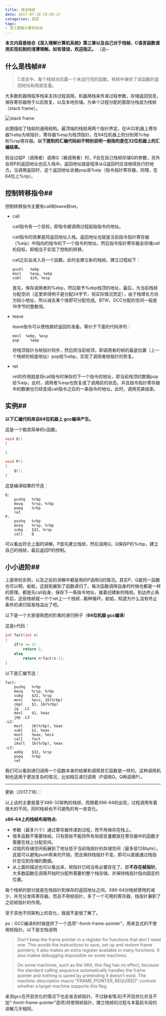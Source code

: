 ```yaml
---
title: 浅谈栈帧
date: 2017-07-10 19:50:17
catagories: 底层
tags: 
- 深入理解计算机系统
---
```

**本文内容是结合《深入理解计算机系统》第三章以及自己对于栈帧、C语言函数调用实现机制的浅薄理解。如有错误，欢迎指正。** （逃~

## 什么是栈帧##

> C语言中，每个栈帧对应着一个未运行完的函数。栈帧中保存了该函数的返回地址和局部变量。


大多数机器用程序栈来支持过程调用。机器用栈来传递过程参数，存储返回信息，保存寄存器用于以后恢复，以及本地存储。为单个过程分配的那部分栈成为栈帧（stack frame）。

![stack frame](http://images0.cnblogs.com/blog2015/688670/201507/271950018913915.png)

此图描绘了栈帧的通用结构。最顶端的栈帧用两个指针界定。在IA32机器上寄存器%ebp为帧指针，寄存器%esp为栈顶指针。在64位机器上则分别用%rbp和%rsp寄存器。**以下提到的汇编代码如不特别说明一般指的是在32位机器上的汇编结果。**

假设过程P（调用者）调用Q（被调用者）时，P会在自己栈帧存储Q的参数，另外会将P的返回地址也压入栈中。返回地址就是程序从Q返回时应该继续执行的地方。当调用返回时，这个返回地址会被pop进%eip（指令指针寄存器，同理，在64位上%rip）。

## 控制转移指令##

控制转移指令主要有call和leave和ret。

- call

  call指令有一个目标，即指令被调用过程起始指令的地址。

  call指令的效果是将返回地址入栈。返回地址也就是当前指令指针寄存器（%eip）中指向的指令的下一个指令的地址。然后指令指针寄存器会存储call的目标，即相当于实现了控制的转移。

  call之后会进入另一个函数。此时会建立新的栈帧。建立过程如下：

  ```assembly
  pushl   %ebp
  movl    %esp, %ebp
  subl    $24, %esp
  ```

  首先，保存调用者的%ebp，然后赋予%ebp栈顶的地址，最后，为当前栈帧分配空间（这里举得例子是分配24字节，视实际情况而定），由于栈增长方向为较小地址，所以减去某个值即可分配完成。BTW，GCC分配的空间一般是16字节的整数倍。

- leave

  leave指令可以使栈做好返回的准备。等价于下面的代码序列：

  ```assembly
  movl	%ebp, %esp
  pop     %ebp
  ```

  将栈顶指针与帧指针同步，然后把当前帧顶，即调用者的帧的最底位置（上一个栈帧的帧底地址）pop给%ebp，实现了调用者帧指针的恢复。

- ret

  ret的作用就是将call指令时保存的下一个指令的地址，即当前栈顶的数据pop给%eip。此时，调用者%esp也恢复成了调用前的状态。并且指令指针寄存器中的数据也已经变成call指令之后的一条指令的地址。此时，调用完美结束。

## 实例##

**以下汇编代码来自64位机器上 gcc编译产生。**

这是一个极其简单的c函数。

```c
void Q()
{
	
} 

void P()
{
	Q(); 
}
```

这是编译结果的节选：

```assembly
Q:
	pushq   %rbp
	movq	%rsp, %rbp
	popq	%rbp
	ret
P:
	pushq   %rbp
	movq	%rsp, %rbp
	subq	$32, %rsp
	call	Q
```

可以看出符合上面的讲解。P首先建立栈帧，然后调用Q，Q保存P的%rbp，建立自己的栈帧，最后返回P的控制。

## 小小进阶##

上面举的实例，以及之前的讲解中都是用的P调用Q的情况。其实P、Q是同一函数也可以啊。蛤蛤，这就拓展到了函数递归了。每次函数调用自身的时候也都是一样的原理。都是先call自身，保存下一条指令地址，接着创建新的栈帧。到达终止条件后，这些栈帧就一个个ret上一个栈帧...毅种循环。蛤蛤，知道为什么没有终止条件的递归容易栈溢出了吧。

以下是一个大家很熟悉的阶乘的递归例子（**64位机器 gcc编译**）

这是c代码：

```c
int fact(int n)
{
	if(n <= 1)
		return 1;
	else
		return n*fact(n-1);
}
```

以下是汇编节选：

```assembly
fact:
	pushq   %rbp
	movq	%rsp, %rbp
	subq	$32, %rsp
	movl	%ecx, 16(%rbp)
	cmpl	$1, 16(%rbp)
	jg	.L2
	movl	$1, %eax
	jmp	.L3
.L2:
	movl	16(%rbp), %eax
	subl	$1, %eax
	movl	%eax, %ecx
	call	fact
	imull   16(%rbp), %eax
.L3:
	addq	$32, %rsp
	popq	%rbp
	ret
```

我们可以看到递归调用一个函数本身的结果和调用其它函数是一样的。这种调用机制也适用于更加复杂的情况，比如相互递归调用（P调用Q，Q再调用P）。

---

更新（2017.7.18）：

以上谈的主要是基于X86-32架构的栈帧，而随着X86-64的出现，过程调用有着很大的不同，同时栈帧也不可避免的有一些变化。

**x86-64上的栈帧布局特点:**

- 参数（最多六个）通过寄存器传递到过程，而不用保存在栈上。
- 很多函数不需要栈帧。只有那些不能将所有局部变量都放在寄存器中的函数才需要在栈上分配空间。
- 过程的存储空间拓展到了地址低于当前栈指针的存储空间（最多低128byte）。这就可以避免push带来的开销，而且保持栈指针不变。即可以直接通过栈指针定位到存储的数据。
- 从上面的描述也可以看出来，帧指针已经没有必要存在了。即**不存在帧指针**。大多数函数在调用开始时分配所需要的整个栈存储，并保持栈指针指向固定的位置。

每个栈帧的部分就是在栈指针到保存的返回地址之间。X86-64对栈帧使用的减少，并充分发挥寄存器。而且不用帧指针，多了一个可用的寄存器，栈指针兼职了之前帧指针的作用。

至于其他不同架构上的变化，我就不是很了解了。

ps：GCC编译的时候提供了一个选项“-fomit-frame-pointer”，用来显式的不使用帧指针。以下是文档说明

> Don't keep the frame pointer in a register for functions that don't need one. This avoids the instructions to save, set up and restore frame pointers; it also makes an extra register available in many functions. It also makes debugging impossible on some machines.
>
> On some machines, such as the VAX, this flag has no effect, because the standard calling sequence automatically handles the frame pointer and nothing is saved by pretending it doesn't exist. The machine-description macro "FRAME_POINTER_REQUIRED" controls whether a target machine supports this flag.

亲测gcc在开启优化的情况下也会省去帧指针。不过缺省情况(不开启优化并且不加“-fomit-frame-pointer”选项)将使用帧指针，建立栈帧的过程与本篇前半段的讲解几乎相同。